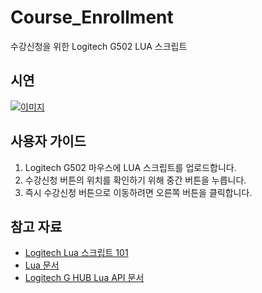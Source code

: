 # Course_Enrollment
수강신청을 위한 Logitech G502 LUA 스크립트

## 시연
[![이미지](http://i3.ytimg.com/vi/UmjRJE3Npoc/hqdefault.jpg)
](https://www.youtube.com/watch?v=UmjRJE3Npoc)

## 사용자 가이드
1. Logitech G502 마우스에 LUA 스크립트를 업로드합니다.
2. 수강신청 버튼의 위치를 확인하기 위해 중간 버튼을 누릅니다.
3. 즉시 수강신청 버튼으로 이동하려면 오른쪽 버튼을 클릭합니다.

## 참고 자료
- [Logitech Lua 스크립트 101](https://www.youtube.com/watch?v=lnUPO-_RvsM&list=PLqBxt4UUIGqCo8-J3IpaWyyDT5_QKM35G&index=1)
- [Lua 문서](https://www.lua.org/)
- [Logitech G HUB Lua API 문서](https://github.com/juho-creator/course_enrollment/blob/main/G_series_Lua_API.pdf)
